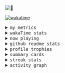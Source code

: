[![🐙](https://hits.seeyoufarm.com/api/count/incr/badge.svg?url=https%3A%2F%2Fgithub.com%2Fktnkk%2Fhit-counter&count_bg=%23070707&title_bg=%23070707&icon=&icon_color=%23E7E7E7&title=visitors&edge_flat=true)](https://hits.seeyoufarm.com)

[![wakatime](https://wakatime.com/badge/user/43ee8060-219a-4cc8-b7a0-9a681ab5a8a7.svg)](https://wakatime.com/@43ee8060-219a-4cc8-b7a0-9a681ab5a8a7)

<details>
  <summary> <samp>my metrics</samp></summary>
  
  <br>
  
 ![🐳](https://github.com/kkhys/kkhys/blob/main/github-metrics.svg)
  
  ***
</details>

<details>
  <summary> <samp>wakaTime stats</samp></summary>
  
  <br>
  
<!--START_SECTION:waka-->
![Code Time](http://img.shields.io/badge/Code%20Time-416%20hrs%2011%20mins-blue)

**🐱 My GitHub Data** 

> 📦 5.0 MB Used in GitHub's Storage 
 > 
> 🏆 1,391 Contributions in the Year 2023
 > 
> 💼 Opted to Hire
 > 
> 📜 3 Public Repositories 
 > 
> 🔑 56 Private Repositories 
 > 
**I'm an Early 🐤** 

```text
🌞 Morning                7325 commits        ███████████░░░░░░░░░░░░░░   42.40 % 
🌆 Daytime                3847 commits        ██████░░░░░░░░░░░░░░░░░░░   22.27 % 
🌃 Evening                5225 commits        ████████░░░░░░░░░░░░░░░░░   30.24 % 
🌙 Night                  880 commits         █░░░░░░░░░░░░░░░░░░░░░░░░   05.09 % 
```
📅 **I'm Most Productive on Wednesday** 

```text
Monday                   3051 commits        ████░░░░░░░░░░░░░░░░░░░░░   17.66 % 
Tuesday                  2843 commits        ████░░░░░░░░░░░░░░░░░░░░░   16.46 % 
Wednesday                3100 commits        ████░░░░░░░░░░░░░░░░░░░░░   17.94 % 
Thursday                 2897 commits        ████░░░░░░░░░░░░░░░░░░░░░   16.77 % 
Friday                   2904 commits        ████░░░░░░░░░░░░░░░░░░░░░   16.81 % 
Saturday                 1275 commits        ██░░░░░░░░░░░░░░░░░░░░░░░   07.38 % 
Sunday                   1207 commits        ██░░░░░░░░░░░░░░░░░░░░░░░   06.99 % 
```


📊 **This Week I Spent My Time On** 

```text
🕑︎ Time Zone: Asia/Tokyo

💬 Programming Languages: 
Other                    34 hrs 5 mins       ████████████████████░░░░░   78.18 % 
TypeScript               5 hrs 16 mins       ███░░░░░░░░░░░░░░░░░░░░░░   12.10 % 
Java                     56 mins             █░░░░░░░░░░░░░░░░░░░░░░░░   02.16 % 
JSON                     54 mins             █░░░░░░░░░░░░░░░░░░░░░░░░   02.09 % 
JavaScript               50 mins             ░░░░░░░░░░░░░░░░░░░░░░░░░   01.93 % 

🔥 Editors: 
Chrome                   34 hrs 2 mins       ████████████████████░░░░░   78.08 % 
WebStorm                 7 hrs 10 mins       ████░░░░░░░░░░░░░░░░░░░░░   16.44 % 
IntelliJ                 2 hrs 20 mins       █░░░░░░░░░░░░░░░░░░░░░░░░   05.38 % 
Browser                  2 mins              ░░░░░░░░░░░░░░░░░░░░░░░░░   00.10 % 

💻 Operating System: 
Linux                    37 hrs 1 min        █████████████████████░░░░   84.90 % 
Mac                      6 hrs 35 mins       ████░░░░░░░░░░░░░░░░░░░░░   15.10 % 
```


 Last Updated on 2023/03/26 18:39:19 UTC
<!--END_SECTION:waka-->
  
  ***
</details>


<details>
  <summary> <samp>now playing</samp></summary>
  
  <br>
 
 [![🐟](https://spotify-github-profile.vercel.app/api/view?uid=31ryofms4dnv7mrohhepo4c4zgqu&cover_image=true&theme=default&show_offline=false&background_color=121212&bar_color=53b14f&bar_color_cover=false)](https://open.spotify.com/user/31ryofms4dnv7mrohhepo4c4zgqu)
  
  ***
</details>

<details>
  <summary> <samp>github readme stats</samp></summary>
  
  <br>
  
 <p align="left"> 
  <img alt="🐠" src="https://github-readme-stats.vercel.app/api?username=kkhys&count_private=true&show_icons=true&theme=dark&include_all_commits=true" />
  <img alt="🐟" src="https://github-readme-stats.vercel.app/api/top-langs/?username=kkhys&layout=compact&theme=dark&langs_count=10&hide=HTML,CSS,SCSS" />
</p>
  
  ***
</details>

<details>
  <summary> <samp>profile trophies</samp></summary>
  
  <br>
  
  [![🐬](https://github-profile-trophy.vercel.app/?username=kkhys&rank=SECRET,SSS,SS,S,AAA,AA,A&theme=darkhub&row=1&margin-w=10&no-bg=true)](https://github.com/ryo-ma/github-profile-trophy)
  
  ***
</details>

<details>
  <summary> <samp>summary cards</samp></summary>
  
  <br>
  
  ![🐋](https://github-profile-summary-cards.vercel.app/api/cards/profile-details?username=kkhys&theme=github_dark)
  ![🦑](https://github-profile-summary-cards.vercel.app/api/cards/repos-per-language?username=kkhys&theme=github_dark)
  ![🦭](https://github-profile-summary-cards.vercel.app/api/cards/most-commit-language?username=kkhys&theme=github_dark)
  ![🦀](https://github-profile-summary-cards.vercel.app/api/cards/stats?username=kkhys&theme=github_dark)
  ![🦈](https://github-profile-summary-cards.vercel.app/api/cards/productive-time?username=kkhys&theme=github_dark)
  
  ***
</details>

<details>
  <summary> <samp>streak stats</samp></summary>
  
  <br>
  
  [![🐠](http://github-readme-streak-stats.herokuapp.com?user=kkhys&theme=dark)](https://git.io/streak-stats)
  
  ***
</details>

<details>
  <summary> <samp>activity graph</samp></summary>
  
  <br>
  
  [![🐡](https://github-readme-activity-graph.cyclic.app/graph?username=kkhys&theme=xcode)](https://github.com/ashutosh00710/github-readme-activity-graph)
  
  ***
</details>
